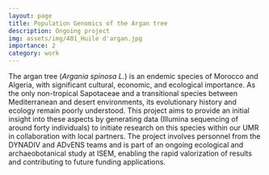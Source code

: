 ```yaml
---
layout: page
title: Population Genomics of the Argan tree
description: Ongoing project
img: assets/img/401_Huile d'argan.jpg
importance: 2
category: work
---
```


The argan tree (_Argania spinosa L._) is an endemic species of Morocco and Algeria, with significant cultural, economic, and ecological importance. 
As the only non-tropical Sapotaceae and a transitional species between Mediterranean and desert environments, its evolutionary history and ecology remain poorly understood. 
This project aims to provide an initial insight into these aspects by generating data (Illumina sequencing of around forty individuals) to initiate research on this species within our UMR in collaboration with local partners. 
The project involves personnel from the DYNADIV and ADvENS teams and is part of an ongoing ecological and archaeobotanical study at ISEM, enabling the rapid valorization of results and contributing to future funding applications.


